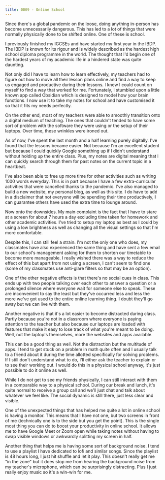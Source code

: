 ```yaml
---
title: 0009 - Online School
---
```


Since there's a global pandemic on the loose, doing anything in-person has become unnecessarily dangerous. This has led to a lot of things that were normally physically done to be shifted online. One of these is school. 

I previously finished my IGCSEs and have started my first year in the IBDP. The IBDP is known for its rigour and is widely described as the hardest high school diploma programme in the world. The thought that I'd begin one of the hardest years of my academic life in a hindered state was quite daunting.

Not only did I have to learn how to learn effectively, my teachers had to figure out how to move all their lesson plans online and find a way to keep us engaged and productive during their lessons. I knew I could count on myself to find a way that worked for me. Fortunately, I stumbled upon a little known app called Obsidian which is designed to model how your brain functions. I now use it to take my notes for school and have customised it so that it fits my needs perfectly.

On the other end, most of my teachers were able to smoothly transition onto a digital medium of teaching. The ones that couldn't tended to have some sort of problem with the software they were using or the setup of their laptops. Over time, these wrinkles were ironed out.

As of now, I've spent the last month and a half learning purely digitally. I've found that the lessons became easier. Not because I'm an excellent student but because I could quickly Google something up if I didn't understand without holding up the entire class. Plus, my notes are digital meaning that I can quickly search through them for past notes on the current topic in a heartbeat.

I've also been able to free up more time for other activities such as writing 1000 words everyday. This is in part because I have a few extra-curricular activities that were cancelled thanks to the pandemic. I've also managed to build a new website, my personal blog, as well as this site. I do have to add in a disclaimer that not everyone will be spending their time productively, I can guarantee others have used the extra time to lounge around. 

Now onto the downsides. My main complaint is the fact that I have to stare at a screen for about 7 hours a day excluding time taken for homework and other academic activities. I've tried to setup my laptop as best as I could by using a low brightness as well as changing all the visual settings so that I'm more comfortable. 

Despite this, I can still feel a strain. I'm not the only one who does, my classmates have also experienced the same thing and have sent a few email to our school's management asking for them to shorten our timetable to become more manageable. I really wished there was a way to reduce the effect of this but apart from not using a screen, I can't seem to find one (some of my classmates use anti-glare filters so that may be an option).

One of the other negative effects is that there's no social cues in class. This ends up with two people talking over each other to answer a question or a prolonged silence where everyone wait for someone else to speak. These are inconvenient to say the least but they've occurred less and less the more we've got used to the entire online learning thing. I doubt they'll go away but we can live with them. 

Another negative is that it's a lot easier to become distracted during class. Partly because you're not in a classroom where everyone is paying attention to the teacher but also because our laptops are loaded with features that make it easy to lose track of what you're meant to be doing. Well, not the laptop's themselves, more the websites and apps available.

This can be a good thing as well. Not the distraction but the multitude of apps. I tend to get stuck on a problem in math quite often and I usually talk to a friend about it during the time allotted specifically for solving problems. If I still don't understand what to do, I'll either ask the teacher to explain or to see their working out. I would do this in a physical school anyway, it's just possible to do it online as well.

While I do not get to see my friends physically, I can still interact with them in a comparable way to a physical school. During our break and lunch, it's quite normal to receive a group call and we'll just chat and talk about whatever we feel like. The social dynamic is still there, just less clear and visible.

One of the unexpected things that has helped me quite a lot in online school is having a monitor. This means that I have not one, but two screens in front of me (technically one is to the side but you get the point). This is the single most thing you can do to boost your productivity in online school. It allows me to have Google Meet or Zoom open while taking notes without having to swap visible windows or awkwardly splitting my screen in half.

Another thing that helps me is having some sort of background noise. I tend to use a playlist I have dedicated to lofi and similar songs. Since the playlist is 48 hours long, I just hit shuffle and let it play. This doesn't really get me "in the zone" but it does stop me from hearing the background noise from my teacher's microphone, which can be surprisingly distracting. Plus I just really enjoy music so it's a win-win for me.